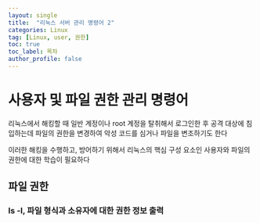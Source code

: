```yaml
---
layout: single
title:  "리눅스 서버 관리 명령어 2"
categories: Linux
tag: [Linux, user, 권한]
toc: true
toc_label: 목차
author_profile: false
---
```


# 사용자 및 파일 권한 관리 명령어

리눅스에서 해킹할 때 일반 계정이나 root 계정을 탈취해서 로그인한 후 공격 대상에 침입하는데
파일의 권한을 변경하여 악성 코드를 심거나 파일을 변조하기도 한다

이러한 해킹을 수행하고, 방어하기 위해서 리눅스의 핵심 구성 요소인 사용자와 파일의 권한에
대한 학습이 필요하다

## 파일 권한

### ls -l, 파일 형식과 소유자에 대한 권한 정보 출력

